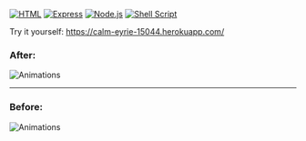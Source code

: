 [![HTML](https://img.shields.io/badge/HTML-239120?style=for-the-badge&logo=html5&logoColor=white)](https://html.com/)
[![Express](https://img.shields.io/badge/Express.js-404D59?style=for-the-badge)](http://expressjs.com/)
[![Node.js](https://img.shields.io/badge/Node.js-43853D?style=for-the-badge&logo=node.js&logoColor=white)](https://nodejs.org/)
[![Shell Script](https://img.shields.io/badge/Shell_Script-121011?style=for-the-badge&logo=gnu-bash&logoColor=white)](https://www.shellscript.sh/)

Try it yourself: https://calm-eyrie-15044.herokuapp.com/

### After:

![Animations](https://user-images.githubusercontent.com/106253049/176192513-44f1c381-4baf-4f4a-b10c-e919f55bccad.gif)


---

### Before:

![Animations](https://user-images.githubusercontent.com/106253049/176144195-4e3bc721-2b39-44f9-af93-0adfec7a5f71.gif)
